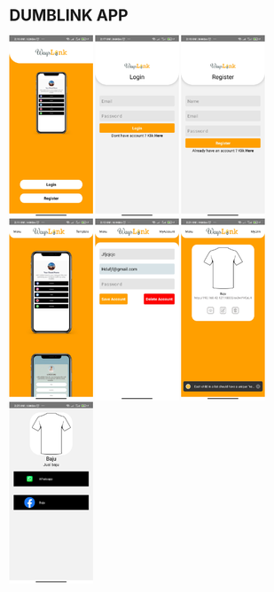 # DUMBLINK APP

<img src="./screenshot/Home.jpg" width=30% /> <img src="./screenshot/Login.jpg" width=30% />
<img src="./screenshot/Register.jpg" width=30% /> <img src="./screenshot/Template.jpg" width=30% />
<img src="./screenshot/MyAccount.jpg" width=30% > <img src="./screenshot/MyLink.jpg" width=30% />
<img src="./screenshot/DetailLink.jpg" width=30% />
